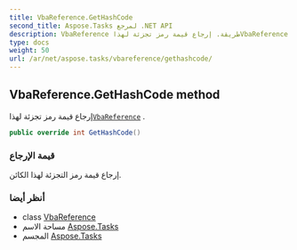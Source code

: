```yaml
---
title: VbaReference.GetHashCode
second_title: Aspose.Tasks لمرجع .NET API
description: VbaReference طريقة. إرجاع قيمة رمز تجزئة لهذاVbaReference .
type: docs
weight: 50
url: /ar/net/aspose.tasks/vbareference/gethashcode/
---
```

## VbaReference.GetHashCode method

إرجاع قيمة رمز تجزئة لهذا[`VbaReference`](../) .

```csharp
public override int GetHashCode()
```

### قيمة الإرجاع

إرجاع قيمة رمز التجزئة لهذا الكائن.

### أنظر أيضا

* class [VbaReference](../)
* مساحة الاسم [Aspose.Tasks](../../vbareference/)
* المجسم [Aspose.Tasks](../../../)


